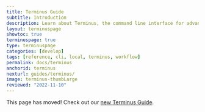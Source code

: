 ```yaml
---
title: Terminus Guide
subtitle: Introduction
description: Learn about Terminus, the command line interface for advanced interaction with the Pantheon platform.
layout: terminuspage
showtoc: true
terminuspage: true
type: terminuspage
categories: [develop]
tags: [reference, cli, local, terminus, workflow]
permalink: docs/terminus
anchorid: terminus
nexturl: guides/terminus/
image: terminus-thumbLarge
reviewed: "2022-11-10"
---
```


<Alert title="New Terminus Guide" type="success" >

This page has moved! Check out our [new Terminus Guide](/guides/terminus).

</Alert>